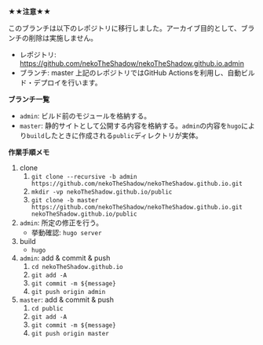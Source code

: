 __★★注意★★__

このブランチは以下のレポジトリに移行しました。アーカイブ目的として、ブランチの削除は実施しません。
- レポジトリ: https://github.com/nekoTheShadow/nekoTheShadow.github.io.admin
- ブランチ: master
上記のレポジトリではGitHub Actionsを利用し、自動ビルド・デプロイを行います。


__ブランチ一覧__

- `admin`: ビルド前のモジュールを格納する。
- `master`: 静的サイトとして公開する内容を格納する。`admin`の内容を`hugo`により`build`したときに作成される`public`ディレクトリが実体。


__作業手順メモ__

1. clone
    1. `git clone --recursive -b admin https://github.com/nekoTheShadow/nekoTheShadow.github.io.git`
    2. `mkdir -vp nekoTheShadow.github.io/public`
    3. `git clone -b master https://github.com/nekoTheShadow/nekoTheShadow.github.io.git nekoTheShadow.github.io/public`
2. `admin`: 所定の修正を行う。
    - 挙動確認: `hugo server`
3. build
    - `hugo`
4. `admin`: add & commit & push
    1. `cd nekoTheShadow.github.io`
    2. `git add -A`
    3. `git commit -m ${message}`
    4. `git push origin admin`
5. `master`: add & commit & push
    1. `cd public`
    2. `git add -A`
    3. `git commit -m ${message}`
    4. `git push origin master`


